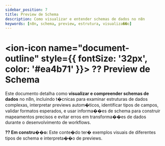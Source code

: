 ```yaml
---
sidebar_position: 7
title: Preview de Schema
description: Como visualizar e entender schemas de dados no n8n
keywords: [n8n, schema, preview, estrutura, visualiza��o]
---
```


# <ion-icon name="document-outline" style={{ fontSize: '32px', color: '#ea4b71' }}></ion-icon> ?? Preview de Schema

Este documento detalha como **visualizar e compreender schemas de dados** no n8n, incluindo t�cnicas para examinar estruturas de dados complexas, interpretar previews autom�ticos, identificar tipos de campos, validar formatos esperados, e usar informa��es de schema para construir mapeamentos precisos e evitar erros em transforma��es de dados durante o desenvolvimento de workflows.

**?? Em constru��o:** Este conte�do ter� exemplos visuais de diferentes tipos de schema e interpreta��o de previews.
